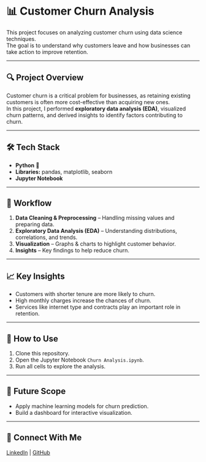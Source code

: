 # 📊 Customer Churn Analysis

This project focuses on analyzing customer churn using data science techniques.  
The goal is to understand why customers leave and how businesses can take action to improve retention.

---

## 🔍 Project Overview
Customer churn is a critical problem for businesses, as retaining existing customers is often more cost-effective than acquiring new ones.  
In this project, I performed **exploratory data analysis (EDA)**, visualized churn patterns, and derived insights to identify factors contributing to churn.

---

## 🛠️ Tech Stack
- **Python** 🐍  
- **Libraries:** pandas, matplotlib, seaborn  
- **Jupyter Notebook**  

---

## 📂 Workflow
1. **Data Cleaning & Preprocessing** – Handling missing values and preparing data.  
2. **Exploratory Data Analysis (EDA)** – Understanding distributions, correlations, and trends.  
3. **Visualization** – Graphs & charts to highlight customer behavior.  
4. **Insights** – Key findings to help reduce churn.  

---

## 📈 Key Insights
- Customers with shorter tenure are more likely to churn.  
- High monthly charges increase the chances of churn.  
- Services like internet type and contracts play an important role in retention.  

---

## 🚀 How to Use
1. Clone this repository.  
2. Open the Jupyter Notebook `Churn Analysis.ipynb`.  
3. Run all cells to explore the analysis.  

---

## 📌 Future Scope
- Apply machine learning models for churn prediction.  
- Build a dashboard for interactive visualization.  

---

## 🤝 Connect With Me
[LinkedIn](https://linkedin.com/in/divya-dhumal) | [GitHub](https://github.com/divyadhumal)

